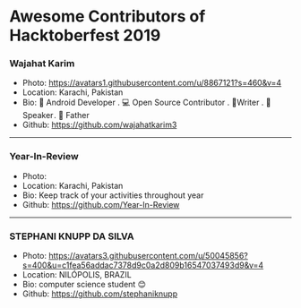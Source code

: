 # Awesome Contributors of Hacktoberfest 2019

### Wajahat Karim
- Photo: https://avatars1.githubusercontent.com/u/8867121?s=460&v=4
- Location: Karachi, Pakistan
- Bio: 📱 Android Developer . 💻 Open Source Contributor . 📝Writer . 🎤 Speaker . 👶 Father 
- Github: https://github.com/wajahatkarim3

-----------

### Year-In-Review
- Photo: 
- Location: Karachi, Pakistan
- Bio: Keep track of your activities throughout year
- Github: https://github.com/Year-In-Review

-----------

### STEPHANI KNUPP DA SILVA
- Photo: https://avatars3.githubusercontent.com/u/50045856?s=400&u=c1fea56addac7378d9c0a2d809b16547037493d9&v=4
- Location: NILÓPOLIS, BRAZIL
- Bio: computer science student :blush:
- Github: https://github.com/stephaniknupp
